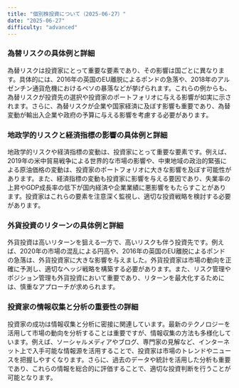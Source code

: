 ```yaml
---
title: "個別株投資について（2025-06-27）"
date: "2025-06-27"
difficulty: "advanced"
---
```


### 為替リスクの具体例と詳細

為替リスクは投資家にとって重要な要素であり、その影響は国ごとに異なります。具体的には、2016年の英国のEU離脱によるポンドの急落や、2018年のアルゼンチン通貨危機におけるペソの暴落などが挙げられます。これらの例からも、為替リスクが投資先の選択や投資家のポートフォリオに与える影響が如実に示されます。さらに、為替リスクが企業や国家経済に及ぼす影響も重要であり、為替変動が輸出入企業や政府の予算に与える影響を考慮する必要があります。

### 地政学的リスクと経済指標の影響の具体例と詳細

地政学的リスクや経済指標の変動は、投資家にとって重要な要素です。例えば、2019年の米中貿易戦争による世界的な市場の影響や、中東地域の政治的緊張による原油価格の変動は、投資家のポートフォリオに大きな影響を及ぼす可能性があります。また、経済指標の変動も投資家に影響を与える要因であり、失業率の上昇やGDP成長率の低下が国内経済や企業業績に悪影響をもたらすことがあります。投資家はこれらの要素を注意深く監視し、適切な投資戦略を検討する必要があります。

### 外貨投資のリターンの具体例と詳細

外貨投資は高いリターンを狙える一方で、高いリスクも伴う投資先です。例えば、2020年の市場の混乱による円高や、2016年の英国のEU離脱によるポンドの急落は、外貨投資家に大きな影響を与えました。外貨投資家は市場の動向を正確に予測し、適切なヘッジ戦略を構築する必要があります。また、リスク管理やポジション管理も外貨投資において重要であり、リターンを最大化するためには、慎重なアプローチが求められます。

### 投資家の情報収集と分析の重要性の詳細

投資家の成功は情報収集と分析に密接に関連しています。最新のテクノロジーを活用して市場の動向を分析することは重要ですが、情報収集の方法も多様化しています。例えば、ソーシャルメディアやブログ、専門家の見解など、インターネット上で入手可能な情報源を活用することで、投資家は市場のトレンドやニュースを把握しやすくなります。さらに、過去のデータや統計を活用した分析も重要であり、これらの情報を総合的に評価することで、適切な投資判断を行うことが可能となります。
